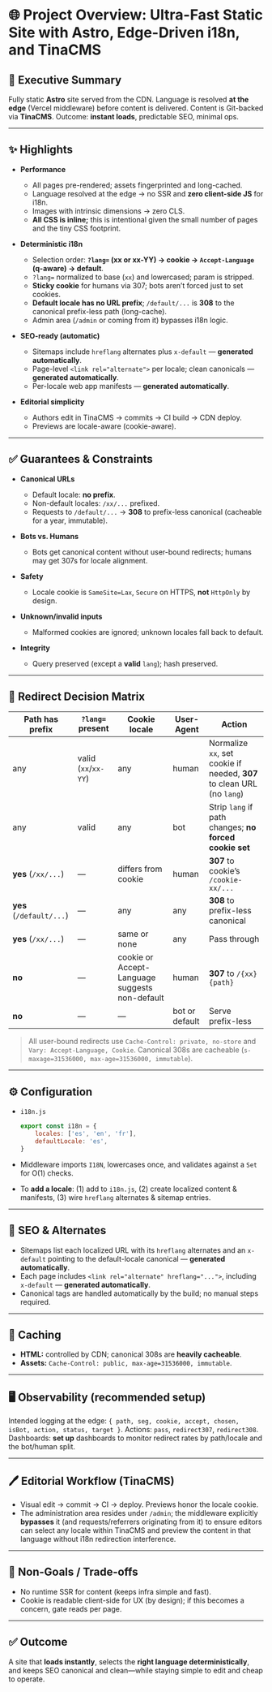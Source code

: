 # 🌐 Project Overview: Ultra-Fast Static Site with Astro, Edge-Driven i18n, and TinaCMS

## 📑 Executive Summary

Fully static **Astro** site served from the CDN. Language is resolved **at the edge** (Vercel middleware) before content is delivered. Content is Git-backed via **TinaCMS**. Outcome: **instant loads**, predictable SEO, minimal ops.

---

## ✨ Highlights

- **Performance**
    - All pages pre-rendered; assets fingerprinted and long-cached.
    - Language resolved at the edge → no SSR and **zero client-side JS** for i18n.
    - Images with intrinsic dimensions → zero CLS.
    - **All CSS is inline;** this is intentional given the small number of pages and the tiny CSS footprint.

- **Deterministic i18n**
    - Selection order: **`?lang=` (xx or xx-YY) → cookie → `Accept-Language` (q-aware) → default**.
    - `?lang=` normalized to base (`xx`) and lowercased; param is stripped.
    - **Sticky cookie** for humans via 307; bots aren’t forced just to set cookies.
    - **Default locale has no URL prefix**; `/default/...` is **308** to the canonical prefix-less path (long-cache).
    - Admin area (`/admin` or coming from it) bypasses i18n logic.

- **SEO-ready (automatic)**
    - Sitemaps include `hreflang` alternates plus `x-default` — **generated automatically**.
    - Page-level `<link rel="alternate">` per locale; clean canonicals — **generated automatically**.
    - Per-locale web app manifests — **generated automatically**.

- **Editorial simplicity**
    - Authors edit in TinaCMS → commits → CI build → CDN deploy.
    - Previews are locale-aware (cookie-aware).

---

## ✅ Guarantees & Constraints

- **Canonical URLs**
    - Default locale: **no prefix**.
    - Non-default locales: `/xx/...` prefixed.
    - Requests to `/default/...` → **308** to prefix-less canonical (cacheable for a year, immutable).

- **Bots vs. Humans**
    - Bots get canonical content without user-bound redirects; humans may get 307s for locale alignment.

- **Safety**
    - Locale cookie is `SameSite=Lax`, `Secure` on HTTPS, **not** `HttpOnly` by design.

- **Unknown/invalid inputs**
    - Malformed cookies are ignored; unknown locales fall back to default.

- **Integrity**
    - Query preserved (except a **valid** `lang`); hash preserved.

---

## 🔄 Redirect Decision Matrix

| Path has prefix          | `?lang=` present     | Cookie locale                                  | User-Agent     | Action                                                                 |
| ------------------------ | -------------------- | ---------------------------------------------- | -------------- | ---------------------------------------------------------------------- |
| any                      | valid (`xx`/`xx-YY`) | any                                            | human          | Normalize `xx`, set cookie if needed, **307** to clean URL (no `lang`) |
| any                      | valid                | any                                            | bot            | Strip `lang` if path changes; **no forced cookie set**                 |
| **yes** (`/xx/...`)      | —                    | differs from cookie                            | human          | **307** to cookie’s `/cookie-xx/...`                                   |
| **yes** (`/default/...`) | —                    | any                                            | any            | **308** to prefix-less canonical                                       |
| **yes** (`/xx/...`)      | —                    | same or none                                   | any            | Pass through                                                           |
| **no**                   | —                    | cookie or Accept-Language suggests non-default | human          | **307** to `/{xx}{path}`                                               |
| **no**                   | —                    | —                                              | bot or default | Serve prefix-less                                                      |

> All user-bound redirects use `Cache-Control: private, no-store` and `Vary: Accept-Language, Cookie`. Canonical 308s are cacheable (`s-maxage=31536000, max-age=31536000, immutable`).

---

## ⚙️ Configuration

- `i18n.js`

    ```js
    export const i18n = {
        locales: ['es', 'en', 'fr'],
        defaultLocale: 'es',
    }
    ```

- Middleware imports `I18N`, lowercases once, and validates against a `Set` for O(1) checks.
- To **add a locale**: (1) add to `i18n.js`, (2) create localized content & manifests, (3) wire `hreflang` alternates & sitemap entries.

---

## 🔎 SEO & Alternates

- Sitemaps list each localized URL with its `hreflang` alternates and an `x-default` pointing to the default-locale canonical — **generated automatically**.
- Each page includes `<link rel="alternate" hreflang="...">`, including `x-default` — **generated automatically**.
- Canonical tags are handled automatically by the build; no manual steps required.

---

## 🚀 Caching

- **HTML:** controlled by CDN; canonical 308s are **heavily cacheable**.
- **Assets:** `Cache-Control: public, max-age=31536000, immutable`.

---

## 🖥 Observability (recommended setup)

Intended logging at the edge: `{ path, seg, cookie, accept, chosen, isBot, action, status, target }`.
Actions: `pass`, `redirect307`, `redirect308`.
Dashboards: **set up** dashboards to monitor redirect rates by path/locale and the bot/human split.

---

## 🖊 Editorial Workflow (TinaCMS)

- Visual edit → commit → CI → deploy. Previews honor the locale cookie.
- The administration area resides under `/admin`; the middleware explicitly **bypasses** it (and requests/referrers originating from it) to ensure editors can select any locale within TinaCMS and preview the content in that language without i18n redirection interference.

---

## 🧭 Non-Goals / Trade-offs

- No runtime SSR for content (keeps infra simple and fast).
- Cookie is readable client-side for UX (by design); if this becomes a concern, gate reads per page.

---

## ✅ Outcome

A site that **loads instantly**, selects the **right language deterministically**, and keeps SEO canonical and clean—while staying simple to edit and cheap to operate.
